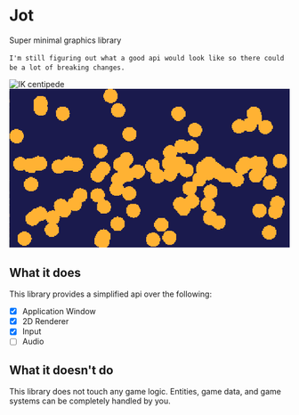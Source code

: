 # Jot

Super minimal graphics library

`
I'm still figuring out what a good api would look like so there could be a lot of breaking changes.
`

<img src="misc/centipede.gif" alt="IK centipede">

<img src="misc/balls.gif" alt="buncha balls">

## What it does

This library provides a simplified api over the following:

- [x] Application Window
- [x] 2D Renderer
- [x] Input
- [ ] Audio

## What it doesn't do

This library does not touch any game logic. Entities, game data, and game systems can be completely handled by you.

